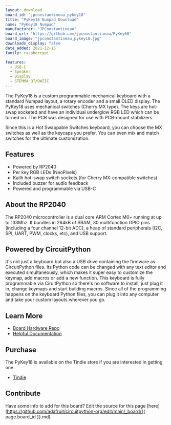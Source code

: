```yaml
---
layout: download
board_id: "jpconstantineau_pykey18"
title: "PyKey18 Numpad Download"
name: "PyKey18 Numpad"
manufacturer: "JPConstantineau"
board_url: "https://github.com/jpconstantineau/PyKey60"
board_image: "jpconstantineau_pykey18.jpg"
downloads_display: false
date_added: 2021-12-15
family: raspberrypi

features:
  - USB-C
  - Speaker
  - Display
  - STEMMA QT/QWIIC
---
```


The PyKey18 is a custom programmable mechanical keyboard with a standard Numpad layout, a rotary encoder and a small OLED display. The PyKey18 uses mechanical switches (Cherry MX type). The keys are hot-swap socketed and have an individual underglow RGB LED which can be turned on.  The PCB was designed for use with PCB-mount stabilizers.

Since this is a Hot Swappable Switches keyboard, you can choose the MX switches as well as the keycaps you prefer.  You can even mix and match switches for the ultimate customization.


## Features
* Powered by RP2040
* Per key RGB LEDs (NeoPixels)
* Kailh hot-swap switch sockets (for Cherry MX-compatible switches)
* Included buzzer for audio feedback
* Powered and programmable via USB-C

## About the RP2040
The RP2040 microcontroller is a dual core ARM Cortex M0+ running at up to 133Mhz. It bundles in 264kB of SRAM, 30 multifunction GPIO pins (including a four channel 12-bit ADC), a heap of standard peripherals (I2C, SPI, UART, PWM, clocks, etc), and USB support.

## Powered by CircuitPython
It's not just a keyboard but also a USB drive containing the firmware as CircuitPython files. Its Python code can be changed with any text editor and executed simultaneously, which makes it super easy to customize the keymap, add macros or add a new function.  This keyboard is fully programmable via CiruitPython so there's no software to install, just plug it in, change keymaps and start building macros. Since all of the programming happens on the keyboard Python files, you can plug it into any computer and take your custom layouts wherever you go.

## Learn More
* [Board Hardware Repo](https://github.com/jpconstantineau/PyKey60)
* [Helpful Documentation](http://pykey.jpconstantineau.com/docs/) 

## Purchase
The PyKey18 is available on the Tindie store if you are interested in getting one.
* [Tindie](https://www.tindie.com/products/jpconstantineau/pykey60-rgb-keyboard-pcb-with-a-rp2040/)

## Contribute

Have some info to add for this board? Edit the source for this page [here](https://github.com/adafruit/circuitpython-org/edit/main/_board/{{ page.board_id }}.md).
